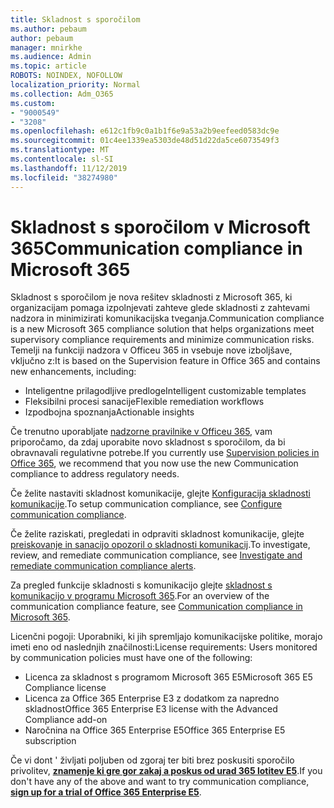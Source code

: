 ```yaml
---
title: Skladnost s sporočilom
ms.author: pebaum
author: pebaum
manager: mnirkhe
ms.audience: Admin
ms.topic: article
ROBOTS: NOINDEX, NOFOLLOW
localization_priority: Normal
ms.collection: Adm_O365
ms.custom:
- "9000549"
- "3208"
ms.openlocfilehash: e612c1fb9c0a1b1f6e9a53a2b9eefeed0583dc9e
ms.sourcegitcommit: 01c4ee1339ea5303de48d51d22da5ce6073549f3
ms.translationtype: MT
ms.contentlocale: sl-SI
ms.lasthandoff: 11/12/2019
ms.locfileid: "38274980"
---
```

# <a name="communication-compliance-in-microsoft-365"></a><span data-ttu-id="1083b-102">Skladnost s sporočilom v Microsoft 365</span><span class="sxs-lookup"><span data-stu-id="1083b-102">Communication compliance in Microsoft 365</span></span>

<span data-ttu-id="1083b-103">Skladnost s sporočilom je nova rešitev skladnosti z Microsoft 365, ki organizacijam pomaga izpolnjevati zahteve glede skladnosti z zahtevami nadzora in minimizirati komunikacijska tveganja.</span><span class="sxs-lookup"><span data-stu-id="1083b-103">Communication compliance is a new Microsoft 365 compliance solution that helps organizations meet supervisory compliance requirements and minimize communication risks.</span></span> <span data-ttu-id="1083b-104">Temelji na funkciji nadzora v Officeu 365 in vsebuje nove izboljšave, vključno z:</span><span class="sxs-lookup"><span data-stu-id="1083b-104">It is based on the Supervision feature in Office 365 and contains new enhancements, including:</span></span>

- <span data-ttu-id="1083b-105">Inteligentne prilagodljive predloge</span><span class="sxs-lookup"><span data-stu-id="1083b-105">Intelligent customizable templates</span></span>
- <span data-ttu-id="1083b-106">Fleksibilni procesi sanacije</span><span class="sxs-lookup"><span data-stu-id="1083b-106">Flexible remediation workflows</span></span>
- <span data-ttu-id="1083b-107">Izpodbojna spoznanja</span><span class="sxs-lookup"><span data-stu-id="1083b-107">Actionable insights</span></span>

<span data-ttu-id="1083b-108">Če trenutno uporabljate [nadzorne pravilnike v Officeu 365](https://docs.microsoft.com/microsoft-365/compliance/supervision-policies), vam priporočamo, da zdaj uporabite novo skladnost s sporočilom, da bi obravnavali regulativne potrebe.</span><span class="sxs-lookup"><span data-stu-id="1083b-108">If you currently use [Supervision policies in Office 365](https://docs.microsoft.com/microsoft-365/compliance/supervision-policies), we recommend that you now use the new Communication compliance to address regulatory needs.</span></span>

<span data-ttu-id="1083b-109">Če želite nastaviti skladnost komunikacije, glejte [Konfiguracija skladnosti komunikacije](https://docs.microsoft.com/microsoft-365/compliance/communication-compliance-configure).</span><span class="sxs-lookup"><span data-stu-id="1083b-109">To setup communication compliance, see [Configure communication compliance](https://docs.microsoft.com/microsoft-365/compliance/communication-compliance-configure).</span></span>

<span data-ttu-id="1083b-110">Če želite raziskati, pregledati in odpraviti skladnost komunikacije, glejte [preiskovanje in sanacijo opozoril o skladnosti komunikacij](https://docs.microsoft.com/microsoft-365/compliance/communication-compliance-investigate-remediate).</span><span class="sxs-lookup"><span data-stu-id="1083b-110">To investigate, review, and remediate communication compliance, see [Investigate and remediate communication compliance alerts](https://docs.microsoft.com/microsoft-365/compliance/communication-compliance-investigate-remediate).</span></span>

<span data-ttu-id="1083b-111">Za pregled funkcije skladnosti s komunikacijo glejte [skladnost s komunikacijo v programu Microsoft 365](https://docs.microsoft.com/microsoft-365/compliance/communication-compliance).</span><span class="sxs-lookup"><span data-stu-id="1083b-111">For an overview of the communication compliance feature, see [Communication compliance in Microsoft 365](https://docs.microsoft.com/microsoft-365/compliance/communication-compliance).</span></span>

<span data-ttu-id="1083b-112">Licenčni pogoji: Uporabniki, ki jih spremljajo komunikacijske politike, morajo imeti eno od naslednjih značilnosti:</span><span class="sxs-lookup"><span data-stu-id="1083b-112">License requirements: Users monitored by communication policies must have one of the following:</span></span>

- <span data-ttu-id="1083b-113">Licenca za skladnost s programom Microsoft 365 E5</span><span class="sxs-lookup"><span data-stu-id="1083b-113">Microsoft 365 E5 Compliance license</span></span>
- <span data-ttu-id="1083b-114">Licenca za Office 365 Enterprise E3 z dodatkom za napredno skladnost</span><span class="sxs-lookup"><span data-stu-id="1083b-114">Office 365 Enterprise E3 license with the Advanced Compliance add-on</span></span>
- <span data-ttu-id="1083b-115">Naročnina na Office 365 Enterprise E5</span><span class="sxs-lookup"><span data-stu-id="1083b-115">Office 365 Enterprise E5 subscription</span></span>

<span data-ttu-id="1083b-116">Če vi dont ' življati poljuben od zgoraj ter biti brez poskusiti sporočilo privolitev, **[znamenje ki gre gor zakaj a poskus od urad 365 lotitev E5](https://go.microsoft.com/fwlink/p/?LinkID=698279)**.</span><span class="sxs-lookup"><span data-stu-id="1083b-116">If you don't have any of the above and want to try communication compliance, **[sign up for a trial of Office 365 Enterprise E5](https://go.microsoft.com/fwlink/p/?LinkID=698279)**.</span></span>